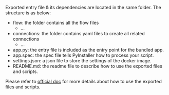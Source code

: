 Exported entry file & its dependencies are located in the same folder. The structure is as below:
- flow: the folder contains all the flow files
  - ...
- connections: the folder contains yaml files to create all related connections
  - ...
- app.py: the entry file is included as the entry point for the bundled app.
- app.spec: the spec file tells PyInstaller how to process your script.
- settings.json: a json file to store the settings of the docker image.
- README.md: the readme file to describe how to use the exported files and scripts.

Please refer to [official doc](https://microsoft.github.io/promptflow/how-to-guides/deploy-a-flow/index.html)
for more details about how to use the exported files and scripts.
